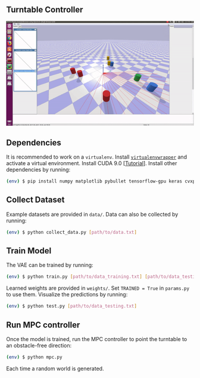 ## Turntable Controller

![](img/demo.gif)

## Dependencies

It is recommended to work on a `virtualenv`. Install [`virtualenvwrapper`](http://virtualenvwrapper.readthedocs.io/en/latest/install.html) and activate a virtual environment. Install CUDA 9.0 [[Tutorial](https://yangcha.github.io/CUDA90/)]. Install other dependencies by running:
```bash 
(env) $ pip install numpy matplotlib pybullet tensorflow-gpu keras cvxpy==0.4.11
```

## Collect Dataset

Example datasets are provided in `data/`. Data can also be collected by running: 
```bash 
(env) $ python collect_data.py [path/to/data.txt]
```

## Train Model

The VAE can be trained by running:
```bash 
(env) $ python train.py [path/to/data_training.txt] [path/to/data_testing.txt]
```

Learned weights are provided in `weights/`. Set `TRAINED = True` in `params.py` to use them. Visualize the predictions by running:
```bash 
(env) $ python test.py [path/to/data_testing.txt]
```

## Run MPC controller

Once the model is trained, run the MPC controller to point the turntable to an obstacle-free direction:
```bash 
(env) $ python mpc.py
```

Each time a random world is generated.